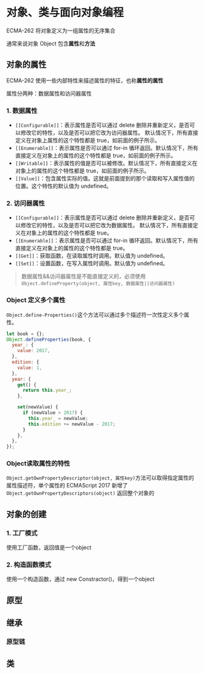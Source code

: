 # 对象、类与面向对象编程

ECMA-262 将对象定义为一组属性的无序集合

通常来说对象 Object 包含**属性**和**方法**

## 对象的属性

ECMA-262 使用一些内部特性来描述属性的特征，也称**属性的属性**

属性分两种：数据属性和访问器属性

### 1. 数据属性

- `[[Configurable]]`：表示属性是否可以通过 delete 删除并重新定义，是否可以修改它的特性，以及是否可以把它改为访问器属性。
  默认情况下，所有直接定义在对象上属性的这个特性都是 true，如前面的例子所示。
- `[[Enumerable]]`：表示属性是否可以通过 for-in 循环返回。默认情况下，所有直接定义在对象上的属性的这个特性都是 true，如前面的例子所示。
- `[[Writable]]`：表示属性的值是否可以被修改。默认情况下，所有直接定义在对象上的属性的这个特性都是 true，如前面的例子所示。
- `[[Value]]`：包含属性实际的值。这就是前面提到的那个读取和写入属性值的位置。这个特性的默认值为 undefined。

### 2. 访问器属性

- `[[Configurable]]`：表示属性是否可以通过 delete 删除并重新定义，是否可以修改它的特性，以及是否可以把它改为数据属性。
  默认情况下，所有直接定义在对象上的属性的这个特性都是 true。
- `[[Enumerable]]`：表示属性是否可以通过 for-in 循环返回。默认情况下，所有直接定义在对象上的属性的这个特性都是 true。
- `[[Get]]`：获取函数，在读取属性时调用。默认值为 undefined。
- `[[Set]]`：设置函数，在写入属性时调用。默认值为 undefined。

> 数据属性&&访问器属性是不能直接定义的，必须使用 `Object.defineProperty(object, 属性key, 数据属性||访问器属性)`

### Object 定义多个属性

`Object.define-Properties()`这个方法可以通过多个描述符一次性定义多个属性。

```js
let book = {};
Object.defineProperties(book, {
  year_: {
    value: 2017,
  },
  edition: {
    value: 1,
  },
  year: {
    get() {
      return this.year_;
    },

    set(newValue) {
      if (newValue > 2017) {
        this.year_ = newValue;
        this.edition += newValue - 2017;
      }
    },
  },
});
```

### Object读取属性的特性

`Object.getOwnPropertyDescriptor(object, 属性key)`方法可以取得指定属性的属性描述符，单个属性的
ECMAScript 2017 新增了 `Object.getOwnPropertyDescriptors(object)` 返回整个对象的

## 对象的创建

### 1. 工厂模式

使用工厂函数，返回值是一个object

### 2. 构造函数模式

使用一个构造函数，通过 new Constractor()，得到一个object


## 原型


## 继承

### 原型链


## 类

